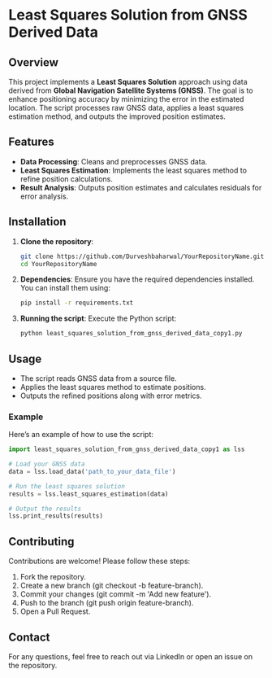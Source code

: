 # Least Squares Solution from GNSS Derived Data

## Overview

This project implements a **Least Squares Solution** approach using data derived from **Global Navigation Satellite Systems (GNSS)**. The goal is to enhance positioning accuracy by minimizing the error in the estimated location. The script processes raw GNSS data, applies a least squares estimation method, and outputs the improved position estimates.

## Features

- **Data Processing**: Cleans and preprocesses GNSS data.
- **Least Squares Estimation**: Implements the least squares method to refine position calculations.
- **Result Analysis**: Outputs position estimates and calculates residuals for error analysis.

## Installation

1. **Clone the repository**:
    ```bash
    git clone https://github.com/Durveshbaharwal/YourRepositoryName.git
    cd YourRepositoryName
    ```

2. **Dependencies**: Ensure you have the required dependencies installed. You can install them using:
    ```bash
    pip install -r requirements.txt
    ```

3. **Running the script**: Execute the Python script:
    ```bash
    python least_squares_solution_from_gnss_derived_data_copy1.py
    ```

## Usage

- The script reads GNSS data from a source file.
- Applies the least squares method to estimate positions.
- Outputs the refined positions along with error metrics.

### Example

Here’s an example of how to use the script:
```python
import least_squares_solution_from_gnss_derived_data_copy1 as lss

# Load your GNSS data
data = lss.load_data('path_to_your_data_file')

# Run the least squares solution
results = lss.least_squares_estimation(data)

# Output the results
lss.print_results(results)
```

## Contributing
Contributions are welcome! Please follow these steps:

1. Fork the repository.
2. Create a new branch (git checkout -b feature-branch).
3. Commit your changes (git commit -m 'Add new feature').
4. Push to the branch (git push origin feature-branch).
5. Open a Pull Request.

## Contact
For any questions, feel free to reach out via LinkedIn or open an issue on the repository.

